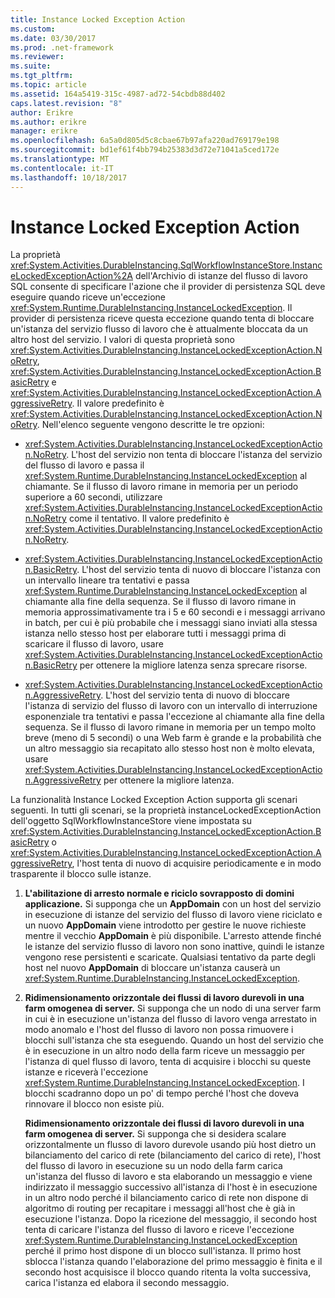 ```yaml
---
title: Instance Locked Exception Action
ms.custom: 
ms.date: 03/30/2017
ms.prod: .net-framework
ms.reviewer: 
ms.suite: 
ms.tgt_pltfrm: 
ms.topic: article
ms.assetid: 164a5419-315c-4987-ad72-54cbdb88d402
caps.latest.revision: "8"
author: Erikre
ms.author: erikre
manager: erikre
ms.openlocfilehash: 6a5a0d805d5c8cbae67b97afa220ad769179e198
ms.sourcegitcommit: bd1ef61f4bb794b25383d3d72e71041a5ced172e
ms.translationtype: MT
ms.contentlocale: it-IT
ms.lasthandoff: 10/18/2017
---
```

# <a name="instance-locked-exception-action"></a>Instance Locked Exception Action
La proprietà <xref:System.Activities.DurableInstancing.SqlWorkflowInstanceStore.InstanceLockedExceptionAction%2A> dell'Archivio di istanze del flusso di lavoro SQL consente di specificare l'azione che il provider di persistenza SQL deve eseguire quando riceve un'eccezione <xref:System.Runtime.DurableInstancing.InstanceLockedException>. Il provider di persistenza riceve questa eccezione quando tenta di bloccare un'istanza del servizio flusso di lavoro che è attualmente bloccata da un altro host del servizio. I valori di questa proprietà sono <xref:System.Activities.DurableInstancing.InstanceLockedExceptionAction.NoRetry>, <xref:System.Activities.DurableInstancing.InstanceLockedExceptionAction.BasicRetry> e <xref:System.Activities.DurableInstancing.InstanceLockedExceptionAction.AggressiveRetry>. Il valore predefinito è <xref:System.Activities.DurableInstancing.InstanceLockedExceptionAction.NoRetry>. Nell'elenco seguente vengono descritte le tre opzioni:  
  
-   <xref:System.Activities.DurableInstancing.InstanceLockedExceptionAction.NoRetry>. L'host del servizio non tenta di bloccare l'istanza del servizio del flusso di lavoro e passa il <xref:System.Runtime.DurableInstancing.InstanceLockedException> al chiamante.  Se il flusso di lavoro rimane in memoria per un periodo superiore a 60 secondi, utilizzare <xref:System.Activities.DurableInstancing.InstanceLockedExceptionAction.NoRetry> come il tentativo. Il valore predefinito è <xref:System.Activities.DurableInstancing.InstanceLockedExceptionAction.NoRetry>.  
  
-   <xref:System.Activities.DurableInstancing.InstanceLockedExceptionAction.BasicRetry>. L'host del servizio tenta di nuovo di bloccare l'istanza con un intervallo lineare tra tentativi e passa <xref:System.Runtime.DurableInstancing.InstanceLockedException> al chiamante alla fine della sequenza. Se il flusso di lavoro rimane in memoria approssimativamente tra i 5 e 60 secondi e i messaggi arrivano in batch, per cui è più probabile che i messaggi siano inviati alla stessa istanza nello stesso host per elaborare tutti i messaggi prima di scaricare il flusso di lavoro, usare <xref:System.Activities.DurableInstancing.InstanceLockedExceptionAction.BasicRetry> per ottenere la migliore latenza senza sprecare risorse.  
  
-   <xref:System.Activities.DurableInstancing.InstanceLockedExceptionAction.AggressiveRetry>. L'host del servizio tenta di nuovo di bloccare l'istanza di servizio del flusso di lavoro con un intervallo di interruzione esponenziale tra tentativi e passa l'eccezione al chiamante alla fine della sequenza. Se il flusso di lavoro rimane in memoria per un tempo molto breve (meno di 5 secondi) o una Web farm è grande e la probabilità che un altro messaggio sia recapitato allo stesso host non è molto elevata, usare <xref:System.Activities.DurableInstancing.InstanceLockedExceptionAction.AggressiveRetry> per ottenere la migliore latenza.  
  
 La funzionalità Instance Locked Exception Action supporta gli scenari seguenti. In tutti gli scenari, se la proprietà instanceLockedExceptionAction dell'oggetto SqlWorkflowInstanceStore viene impostata su <xref:System.Activities.DurableInstancing.InstanceLockedExceptionAction.BasicRetry> o <xref:System.Activities.DurableInstancing.InstanceLockedExceptionAction.AggressiveRetry>, l'host tenta di nuovo di acquisire periodicamente e in modo trasparente il blocco sulle istanze.  
  
1.  **L'abilitazione di arresto normale e riciclo sovrapposto di domini applicazione.** Si supponga che un **AppDomain** con un host del servizio in esecuzione di istanze del servizio del flusso di lavoro viene riciclato e un nuovo **AppDomain** viene introdotto per gestire le nuove richieste mentre il vecchio  **AppDomain** è più disponibile. L'arresto attende finché le istanze del servizio flusso di lavoro non sono inattive, quindi le istanze vengono rese persistenti e scaricate. Qualsiasi tentativo da parte degli host nel nuovo **AppDomain** di bloccare un'istanza causerà un <xref:System.Runtime.DurableInstancing.InstanceLockedException>.  
  
2.  **Ridimensionamento orizzontale dei flussi di lavoro durevoli in una farm omogenea di server.** Si supponga che un nodo di una server farm in cui è in esecuzione un'istanza del flusso di lavoro venga arrestato in modo anomalo e l'host del flusso di lavoro non possa rimuovere i blocchi sull'istanza che sta eseguendo. Quando un host del servizio che è in esecuzione in un altro nodo della farm riceve un messaggio per l'istanza di quel flusso di lavoro, tenta di acquisire i blocchi su queste istanze e riceverà l'eccezione <xref:System.Runtime.DurableInstancing.InstanceLockedException>. I blocchi scadranno dopo un po' di tempo perché l'host che doveva rinnovare il blocco non esiste più.  
  
     **Ridimensionamento orizzontale dei flussi di lavoro durevoli in una farm omogenea di server.**  Si supponga che si desidera scalare orizzontalmente un flusso di lavoro durevole usando più host dietro un bilanciamento del carico di rete (bilanciamento del carico di rete), l'host del flusso di lavoro in esecuzione su un nodo della farm carica un'istanza del flusso di lavoro e sta elaborando un messaggio e viene indirizzato il messaggio successivo all'istanza di l'host è in esecuzione in un altro nodo perché il bilanciamento carico di rete non dispone di algoritmo di routing per recapitare i messaggi all'host che è già in esecuzione l'istanza. Dopo la ricezione del messaggio, il secondo host tenta di caricare l'istanza del flusso di lavoro e riceve l'eccezione <xref:System.Runtime.DurableInstancing.InstanceLockedException> perché il primo host dispone di un blocco sull'istanza. Il primo host sblocca l'istanza quando l'elaborazione del primo messaggio è finita e il secondo host acquisisce il blocco quando ritenta la volta successiva, carica l'istanza ed elabora il secondo messaggio.
